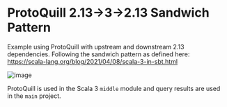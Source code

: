 # ProtoQuill 2.13->3->2.13 Sandwich Pattern

Example using ProtoQuill with upstream and downstream 2.13 dependencies.
Following the sandwich pattern as defined here: https://scala-lang.org/blog/2021/04/08/scala-3-in-sbt.html

![image](https://user-images.githubusercontent.com/1369480/153535592-05a9cad7-0111-4a2e-bba8-664861161ace.png)

ProtoQuill is used in the Scala 3 `middle` module and query results
are used in the `main` project.
